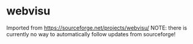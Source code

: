 # webvisu

Imported from https://sourceforge.net/projects/webvisu/
NOTE: there is currently no way to automatically follow updates from sourceforge!
